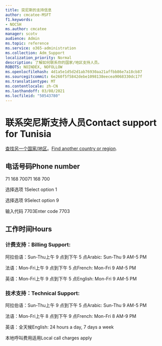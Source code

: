 ```yaml
---
title: 突尼斯的支持信息
author: cmcatee-MSFT
f1.keywords:
- NOCSH
ms.author: cmcatee
manager: scotv
audience: Admin
ms.topic: reference
ms.service: o365-administration
ms.collection: Adm_Support
localization_priority: Normal
description: 了解如何联系你的国家/地区支持人员。
ROBOTS: NOINDEX, NOFOLLOW
ms.openlocfilehash: 4d1a5e1d5d2d1ab76930aa21affbb86e7a18cb87
ms.sourcegitcommit: 6e260f5f5842debe1098138eecea9068330dc17f
ms.translationtype: MT
ms.contentlocale: zh-CN
ms.lasthandoff: 03/08/2021
ms.locfileid: "50543780"
---
```

# <a name="contact-support-for-tunisia"></a><span data-ttu-id="93210-103">联系突尼斯支持人员</span><span class="sxs-lookup"><span data-stu-id="93210-103">Contact support for Tunisia</span></span>

<span data-ttu-id="93210-104">[查找另一个国家/地区](../contact-support-for-business-products.md)。</span><span class="sxs-lookup"><span data-stu-id="93210-104">[Find another country or region](../contact-support-for-business-products.md).</span></span>

## <a name="phone-number"></a><span data-ttu-id="93210-105">电话号码</span><span class="sxs-lookup"><span data-stu-id="93210-105">Phone number</span></span>
<span data-ttu-id="93210-106">71 168 700</span><span class="sxs-lookup"><span data-stu-id="93210-106">71 168 700</span></span>

<span data-ttu-id="93210-107">选择选项 1</span><span class="sxs-lookup"><span data-stu-id="93210-107">Select option 1</span></span>

<span data-ttu-id="93210-108">选择选项 9</span><span class="sxs-lookup"><span data-stu-id="93210-108">Select option 9</span></span>

<span data-ttu-id="93210-109">输入代码 7703</span><span class="sxs-lookup"><span data-stu-id="93210-109">Enter code 7703</span></span>

## <a name="hours"></a><span data-ttu-id="93210-110">工作时间</span><span class="sxs-lookup"><span data-stu-id="93210-110">Hours</span></span>
### <a name="billing-support"></a><span data-ttu-id="93210-111">计费支持：</span><span class="sxs-lookup"><span data-stu-id="93210-111">Billing Support:</span></span>

<span data-ttu-id="93210-112">阿拉伯语：Sun-Thu上午 9 点到下午 5 点</span><span class="sxs-lookup"><span data-stu-id="93210-112">Arabic: Sun-Thu 9 AM-5 PM</span></span>

<span data-ttu-id="93210-113">法语：Mon-Fri上午 9 点到下午 5 点</span><span class="sxs-lookup"><span data-stu-id="93210-113">French: Mon-Fri 9 AM-5 PM</span></span>

<span data-ttu-id="93210-114">英语：Mon-Fri上午 9 点到下午 5 点</span><span class="sxs-lookup"><span data-stu-id="93210-114">English: Mon-Fri 9 AM-5 PM</span></span>

### <a name="technical-support"></a><span data-ttu-id="93210-115">技术支持：</span><span class="sxs-lookup"><span data-stu-id="93210-115">Technical Support:</span></span>

<span data-ttu-id="93210-116">阿拉伯语：Sun-Thu上午 9 点到下午 5 点</span><span class="sxs-lookup"><span data-stu-id="93210-116">Arabic: Sun-Thu 9 AM-5 PM</span></span>

<span data-ttu-id="93210-117">法语：Mon-Fri上午 8 点到下午 9 点</span><span class="sxs-lookup"><span data-stu-id="93210-117">French: Mon-Fri 8 AM-9 PM</span></span>

<span data-ttu-id="93210-118">英语：全天候</span><span class="sxs-lookup"><span data-stu-id="93210-118">English: 24 hours a day, 7 days a week</span></span>

<span data-ttu-id="93210-119">本地呼叫费用适用</span><span class="sxs-lookup"><span data-stu-id="93210-119">Local call charges apply</span></span>
